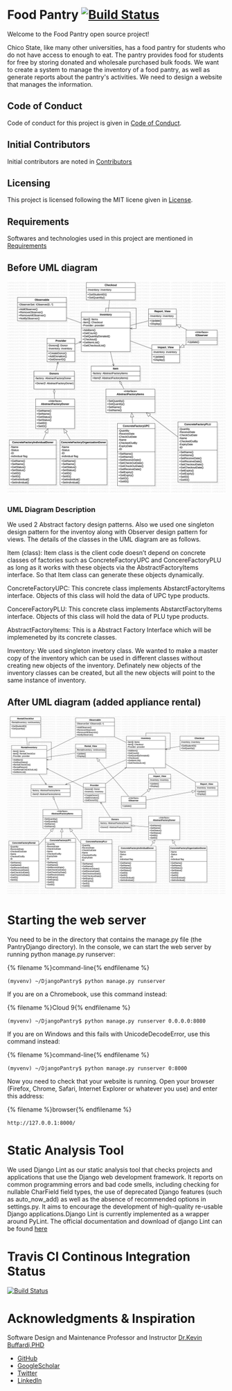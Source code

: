 # Food Pantry [![Build Status](https://travis-ci.org/ChicoState/PantryDjango.svg?branch=master)](https://travis-ci.org/ChicoState/PantryDjango)

Welcome to the Food Pantry open source project!

Chico State, like many other universities, has a food pantry for students who do not have access to enough to eat. The pantry provides food for students for free by storing donated and wholesale purchased bulk foods. We want to create a system to manage the inventory of a food pantry, as well as generate reports about the pantry's activities. We need to design a website that manages the information.

## Code of Conduct

Code of conduct for this project is given in 
[Code of Conduct](Code_of_Conduct.md).

## Initial Contributors

Initial contributors are noted in [Contributors](Contributors.md)

## Licensing

This project is licensed following the MIT licene given in
[License](LICENSE).

## Requirements

Softwares and technologies used in this project are mentioned in [Requirements](requirements.txt)

## Before UML diagram

![before UML diagram ](before.png "Before UML Diagram")

### UML Diagram Description

We used 2 Abstract factory design patterns. Also we used one singleton design pattern for the inventoy along with Observer design pattern for views. The details of the classes in the UML diagram are as follows.

Item (class):
Item class is the client code doesn’t depend on concrete classes of factories such as ConcreteFactoryUPC and ConcereFactoryPLU as long as it works with these objects via the AbstractFactoryItems interface. So that Item class can generate these objects dynamically.


ConcreteFactoryUPC:
This concrete class implements AbstarctFactoryItems interface. Objects of this class will hold the data of UPC type products.

ConcereFactoryPLU:
This concrete class implements AbstarctFactoryItems interface. Objects of this class will hold the data of PLU type products.

AbstractFactoryItems:
This is a Abstract Factory Interface which will be implemeneted by its concrete classes.

Inventory:
We used singleton invetory class. We wanted to make a master copy of the inventory which can be used in different classes without creating new objects of the inventory. Definately new objects of the inventory classes can be created, but all the new objects will point to the same instance of inventory.

## After UML diagram (added appliance rental)


![after UML diagram ](after.png "After UML Diagram")



# Starting the web server


You need to be in the directory that contains the manage.py file (the PantryDjango directory). In the console, we can start the web server by running python manage.py runserver: 


{% filename %}command-line{% endfilename %}
```
(myvenv) ~/DjangoPantry$ python manage.py runserver
```

If you are on a Chromebook, use this command instead:

{% filename %}Cloud 9{% endfilename %}
```
(myvenv) ~/DjangoPantry$ python manage.py runserver 0.0.0.0:8080
```

If you are on Windows and this fails with UnicodeDecodeError, use this command instead:

{% filename %}command-line{% endfilename %}
```
(myvenv) ~/DjangoPantry$ python manage.py runserver 0:8000
```

Now you need to check that your website is running. Open your browser (Firefox, Chrome, Safari, Internet Explorer or whatever you use) and enter this address:

{% filename %}browser{% endfilename %}
```
http://127.0.0.1:8000/
```

# Static Analysis Tool

We used Django Lint as our static analysis tool that checks projects and applications that use the Django web development framework.
It reports on common programming errors and bad code smells, including checking for nullable CharField field types, the use of deprecated Django features (such as auto_now_add) as well as the absence of recommended options in settings.py. It aims to encourage the development of high-quality re-usable Django applications.Django Lint is currently implemented as a wrapper around PyLint.
The official documentation and download of django Lint can be found [here](https://pypi.org/project/django-lint/)

# Travis CI Continous Integration Status 

[![Build Status](https://travis-ci.org/ChicoState/PantryDjango.svg?branch=master)](https://travis-ci.org/ChicoState/PantryDjango)

# Acknowledgments & Inspiration

Software Design and Maintenance Professor and Instructor [Dr.Kevin Buffardi,PHD](https://www.csuchico.edu/csci/people/faculty/buffardi-kevin.shtml)

* [GitHub](https://github.com/kbuffardi)
* [GoogleScholar](https://scholar.google.com/citations?user=KmIt5HIAAAAJ&hl=en)
* [Twitter](https://twitter.com/drkevinbuffardi?lang=en)
* [LinkedIn](https://www.linkedin.com/in/kevin-buffardi-5a84351/)
